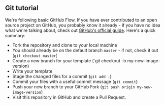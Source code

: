 ## Git tutorial

We're following basic GitHub Flow. If you have ever contributed to an open source project on GitHub, you probably know it already - if you have no idea what we're talking about, check out [GitHub's official guide](https://guides.github.com/introduction/flow/). Here's a quick summary:

+ Fork the repository and clone to your local machine
+ You should already be on the default branch `master` - if not, check it out (`git checkout master`)
+ Create a new branch for your template (`git checkout -b my-new-image-version)
+ Write your template
+ Stage the changed files for a commit (`git add .`)
+ Commit your files with a useful commit message (`git commit`)
+ Push your new branch to your GitHub Fork (`git push origin my-new-image-version`)
+ Visit this repository in GitHub and create a Pull Request.

